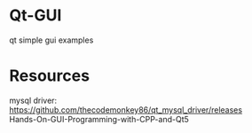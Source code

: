 # Qt-GUI
qt simple gui examples

# Resources
mysql driver: https://github.com/thecodemonkey86/qt_mysql_driver/releases  
Hands-On-GUI-Programming-with-CPP-and-Qt5
